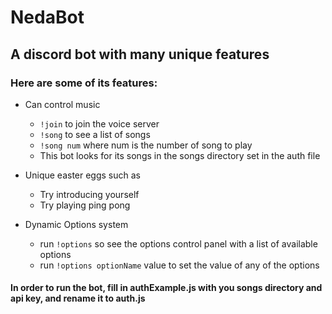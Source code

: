 # NedaBot
## A discord bot with many unique features
### Here are some of its features:

* Can control music
  * `!join` to join the voice server
  * `!song` to see a list of songs
  * `!song num` where num is the number of song to play
  *  This bot looks for its songs in the songs directory set in the auth file
  
  
* Unique easter eggs such as
  * Try introducing yourself
  * Try playing ping pong
  
  
* Dynamic Options system
  * run `!options` so see the options control panel with a list of available options
  * run `!options optionName` value to set the value of any of the options 

#### In order to run the bot, fill in authExample.js with you songs directory and api key, and rename it to auth.js
